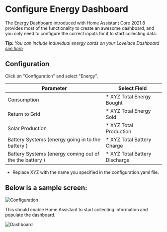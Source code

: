 # Configure Energy Dashboard
The [Energy Dashboard](https://www.home-assistant.io/blog/2021/08/04/home-energy-management/) introduced with Home Assistant Core 2021.8 provides most of the functionality to create an awesome dashboard, and you only need to configure the correct inputs for it to start collecting data.

**Tip:**
*You can include induvidual energy cards on your Lovelace Dashboard [see here](https://www.home-assistant.io/lovelace/energy/)*

## Configuration
Click on "Configuration" and select "Energy".

| Parameter | Select Field |
| -- | --|
| Consumption| * XYZ Total Energy Bought |
| Return to Grid| * XYZ Total Energy Sold |
| Solar Production | * XYZ Total Production |
| Battery Systems (energy going in to the battery ) | * XYZ Total Battery Charge|
| Battery Systems (energy coming out of the the battery ) | * XYZ Total Battery Discharge|

* Replace XYZ with the name you specified in the configuration.yaml file.

## Below is a sample screen:
![Configuration](./energy_config.png)

This should enable Home Assistant to start collecting information and populate the dashboard.

![Dashboard](./energy.png)
